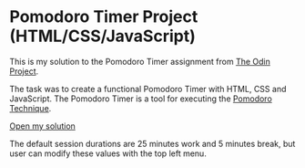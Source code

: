 # Pomodoro Timer Project (HTML/CSS/JavaScript)

This is my solution to the Pomodoro Timer assignment from [The Odin Project](https://www.theodinproject.com/).

The task was to create a functional Pomodoro Timer with HTML, CSS and JavaScript. The Pomodoro Timer is a tool for executing the [Pomodoro Technique](https://en.wikipedia.org/wiki/Pomodoro_Technique).

[Open my solution](https://iamfranco.github.io/the_odin_project/pomodoro/index.html)

The default session durations are 25 minutes work and 5 minutes break, but user can modify these values with the top left menu.
